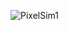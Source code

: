 ![PixelSim1](https://user-images.githubusercontent.com/57692042/172668211-f6419c8e-0b12-4407-bf9e-53d29ca78ca7.gif)
